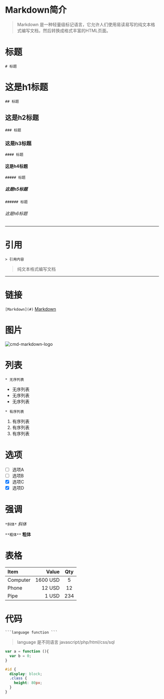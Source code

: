 # Markdown简介

> Markdown 是一种轻量级标记语言，它允许人们使用易读易写的纯文本格式编写文档，然后转换成格式丰富的HTML页面。

# 标题
` # 标题 `
# 这是h1标题 
` ## 标题 `
## 这是h2标题 
` ### 标题 `
### 这是h3标题 
` #### 标题 `
#### 这是h4标题 
` ##### 标题 `
##### 这是h5标题 
` ###### 标题 `
###### 这是h6标题 

---

# 引用
` > 引用内容 `
> 纯文本格式编写文档

---

# 链接
` [Markdown](#) `
[Markdown](#)

# 图片

![cmd-markdown-logo](https://www.zybuluo.com/static/img/logo.png)

# 列表
` * 无序列表 `
* 无序列表
* 无序列表
* 无序列表

` * 有序列表 `
1. 有序列表
2. 有序列表
3. 有序列表

# 选项

- [ ] 选项A
- [ ] 选项B
- [x] 选项C
- [x] 选项D

# 强调

` *斜体* `
*斜体*

` **粗体** `
**粗体**

# 表格

| Item      |    Value | Qty  |
| :-------- | --------:| :--: |
| Computer  | 1600 USD |  5   |
| Phone     |   12 USD |  12  |
| Pipe      |    1 USD | 234  |

# 代码

` ```language function ``` `
> language 是不同语言 javascript/php/html/css/sql
```javascript
var a = function (){
  var b = 0;
}
```
```css
#id {
  display: block;
  .class {
    height: 80px;
  }
}
```

